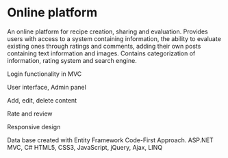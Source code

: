 # Online platform 

An online platform for recipe creation, sharing and evaluation. 
Provides users with access to a system containing information, 
the ability to evaluate existing ones through ratings and comments, 
adding their own posts containing text information and images. 
Contains categorization of information, rating system and search engine.

Login functionality in MVC

User interface, Admin panel

Add, edit, delete content 

Rate and review

Responsive design 

Data base created with Entity Framework Code-First Approach.
ASP.NET MVC, C#
HTML5, CSS3, JavaScript, jQuery, Ajax, LINQ
